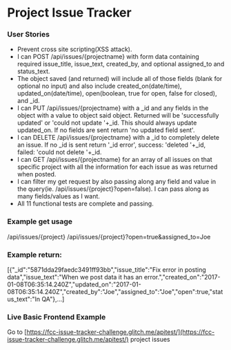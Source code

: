# Project Issue Tracker

<h3>User Stories</h3>

- Prevent cross site scripting(XSS attack).
- I can POST /api/issues/{projectname} with form data containing required issue_title, issue_text, created_by, and optional assigned_to and status_text.
- The object saved (and returned) will include all of those fields (blank for optional no input) and also include created_on(date/time), updated_on(date/time), open(boolean, true for open, false for closed), and _id.
- I can PUT /api/issues/{projectname} with a _id and any fields in the object with a value to object said object. Returned will be 'successfully updated' or 'could not update '+_id. This should always update updated_on. If no fields are sent return 'no updated field sent'.
- I can DELETE /api/issues/{projectname} with a _id to completely delete an issue. If no _id is sent return '_id error', success: 'deleted '+_id, failed: 'could not delete '+_id.
- I can GET /api/issues/{projectname} for an array of all issues on that specific project with all the information for each issue as was returned when posted.
- I can filter my get request by also passing along any field and value in the query(ie. /api/issues/{project}?open=false). I can pass along as many fields/values as I want.
- All 11 functional tests are complete and passing.

<h3>Example get usage</h3>

/api/issues/{project}
/api/issues/{project}?open=true&assigned_to=Joe

<h3>Example return:</h3>

[{"_id":"5871dda29faedc3491ff93bb","issue_title":"Fix error in posting data","issue_text":"When we post data it has an error.","created_on":"2017-01-08T06:35:14.240Z","updated_on":"2017-01-08T06:35:14.240Z","created_by":"Joe","assigned_to":"Joe","open":true,"status_text":"In QA"},...]

<h3>Live Basic Frontend Example</h3> 

Go to [https://fcc-issue-tracker-challenge.glitch.me/apitest/](https://fcc-issue-tracker-challenge.glitch.me/apitest/) project issues


